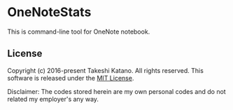 # OneNoteStats
This is command-line tool for OneNote notebook.

## License

Copyright (c) 2016-present Takeshi Katano. All rights reserved. This software is released under the [MIT License](https://github.com/tksh164/OneNoteStats/blob/master/LICENSE).

Disclaimer: The codes stored herein are my own personal codes and do not related my employer's any way.
